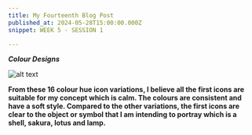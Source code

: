 ```yaml
---
title: My Fourteenth Blog Post
published_at: 2024-05-28T15:00:00.000Z
snippet: WEEK 5 - SESSION 1

---
```

_**Colour Designs**_

![alt text](/images/colourhues.jpg)

**From these 16 colour hue icon variations, I believe all the first icons are suitable for my concept which is calm. The colours are consistent and have a soft style. Compared to the other variations, the first icons are clear to the object or symbol that I am intending to portray which is a shell, sakura, lotus and lamp.**




<!-- # This is h1

## This is h2

_underline_

**bold** -->
